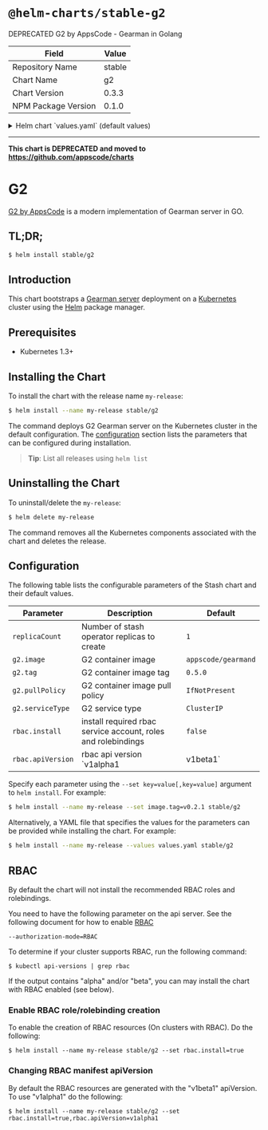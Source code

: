 # `@helm-charts/stable-g2`

DEPRECATED G2 by AppsCode - Gearman in Golang

| Field               | Value  |
| ------------------- | ------ |
| Repository Name     | stable |
| Chart Name          | g2     |
| Chart Version       | 0.3.3  |
| NPM Package Version | 0.1.0  |

<details>

<summary>Helm chart `values.yaml` (default values)</summary>

```yaml
replicaCount: 1
g2:
  image: appscode/gearmand
  pullPolicy: IfNotPresent
  tag: 0.5.0
  serviceType: ClusterIP
rbac:
  install: false
  apiVersion: v1beta1
```

</details>

---

**This chart is DEPRECATED and moved to https://github.com/appscode/charts**

# G2

[G2 by AppsCode](https://github.com/appscode/g2) is a modern implementation of Gearman server in GO.

## TL;DR;

```bash
$ helm install stable/g2
```

## Introduction

This chart bootstraps a [Gearman server](https://github.com/appscode/g2) deployment on a [Kubernetes](http://kubernetes.io) cluster using the [Helm](https://helm.sh) package manager.

## Prerequisites

- Kubernetes 1.3+

## Installing the Chart

To install the chart with the release name `my-release`:

```bash
$ helm install --name my-release stable/g2
```

The command deploys G2 Gearman server on the Kubernetes cluster in the default configuration. The [configuration](#configuration) section lists the parameters that can be configured during installation.

> **Tip**: List all releases using `helm list`

## Uninstalling the Chart

To uninstall/delete the `my-release`:

```bash
$ helm delete my-release
```

The command removes all the Kubernetes components associated with the chart and deletes the release.

## Configuration

The following table lists the configurable parameters of the Stash chart and their default values.

| Parameter         | Description                                                   | Default             |
| ----------------- | ------------------------------------------------------------- | ------------------- |
| `replicaCount`    | Number of stash operator replicas to create                   | `1`                 |
| `g2.image`        | G2 container image                                            | `appscode/gearmand` |
| `g2.tag`          | G2 container image tag                                        | `0.5.0`             |
| `g2.pullPolicy`   | G2 container image pull policy                                | `IfNotPresent`      |
| `g2.serviceType`  | G2 service type                                               | `ClusterIP`         |
| `rbac.install`    | install required rbac service account, roles and rolebindings | `false`             |
| `rbac.apiVersion` | rbac api version `v1alpha1|v1beta1`                           | `v1beta1`           |

Specify each parameter using the `--set key=value[,key=value]` argument to `helm install`. For example:

```bash
$ helm install --name my-release --set image.tag=v0.2.1 stable/g2
```

Alternatively, a YAML file that specifies the values for the parameters can be provided while
installing the chart. For example:

```bash
$ helm install --name my-release --values values.yaml stable/g2
```

## RBAC

By default the chart will not install the recommended RBAC roles and rolebindings.

You need to have the following parameter on the api server. See the following document for how to enable [RBAC](https://kubernetes.io/docs/admin/authorization/rbac/)

```
--authorization-mode=RBAC
```

To determine if your cluster supports RBAC, run the following command:

```console
$ kubectl api-versions | grep rbac
```

If the output contains "alpha" and/or "beta", you can may install the chart with RBAC enabled (see below).

### Enable RBAC role/rolebinding creation

To enable the creation of RBAC resources (On clusters with RBAC). Do the following:

```console
$ helm install --name my-release stable/g2 --set rbac.install=true
```

### Changing RBAC manifest apiVersion

By default the RBAC resources are generated with the "v1beta1" apiVersion. To use "v1alpha1" do the following:

```console
$ helm install --name my-release stable/g2 --set rbac.install=true,rbac.apiVersion=v1alpha1
```
